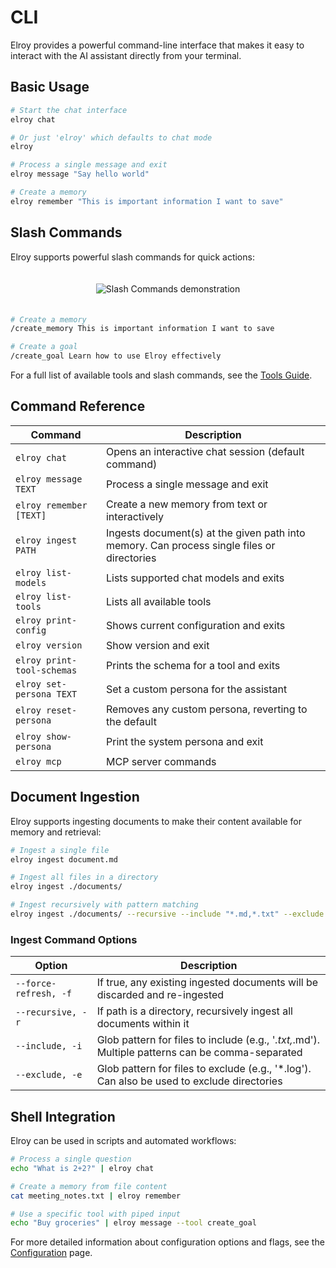 # CLI

Elroy provides a powerful command-line interface that makes it easy to interact with the AI assistant directly from your terminal.

## Basic Usage

```bash
# Start the chat interface
elroy chat

# Or just 'elroy' which defaults to chat mode
elroy

# Process a single message and exit
elroy message "Say hello world"

# Create a memory
elroy remember "This is important information I want to save"
```

## Slash Commands

Elroy supports powerful slash commands for quick actions:

<div align="center">
  <img src="../images/slash_commands.gif" alt="Slash Commands demonstration" style="max-width: 100%; margin: 20px 0;">
</div>

```bash
# Create a memory
/create_memory This is important information I want to save

# Create a goal
/create_goal Learn how to use Elroy effectively

```

For a full list of available tools and slash commands, see the [Tools Guide](tools_guide.md).

## Command Reference

| Command | Description |
|---------|-------------|
| `elroy chat` | Opens an interactive chat session (default command) |
| `elroy message TEXT` | Process a single message and exit |
| `elroy remember [TEXT]` | Create a new memory from text or interactively |
| `elroy ingest PATH` | Ingests document(s) at the given path into memory. Can process single files or directories |
| `elroy list-models` | Lists supported chat models and exits |
| `elroy list-tools` | Lists all available tools |
| `elroy print-config` | Shows current configuration and exits |
| `elroy version` | Show version and exit |
| `elroy print-tool-schemas` | Prints the schema for a tool and exits |
| `elroy set-persona TEXT` | Set a custom persona for the assistant |
| `elroy reset-persona` | Removes any custom persona, reverting to the default |
| `elroy show-persona` | Print the system persona and exit |
| `elroy mcp` | MCP server commands |

## Document Ingestion

Elroy supports ingesting documents to make their content available for memory and retrieval:

```bash
# Ingest a single file
elroy ingest document.md

# Ingest all files in a directory
elroy ingest ./documents/

# Ingest recursively with pattern matching
elroy ingest ./documents/ --recursive --include "*.md,*.txt" --exclude "*.log"
```

### Ingest Command Options

| Option | Description |
|--------|-------------|
| `--force-refresh, -f` | If true, any existing ingested documents will be discarded and re-ingested |
| `--recursive, -r` | If path is a directory, recursively ingest all documents within it |
| `--include, -i` | Glob pattern for files to include (e.g., '*.txt,*.md'). Multiple patterns can be comma-separated |
| `--exclude, -e` | Glob pattern for files to exclude (e.g., '*.log'). Can also be used to exclude directories |

## Shell Integration

Elroy can be used in scripts and automated workflows:

```bash
# Process a single question
echo "What is 2+2?" | elroy chat

# Create a memory from file content
cat meeting_notes.txt | elroy remember

# Use a specific tool with piped input
echo "Buy groceries" | elroy message --tool create_goal
```

For more detailed information about configuration options and flags, see the [Configuration](configuration.md) page.

